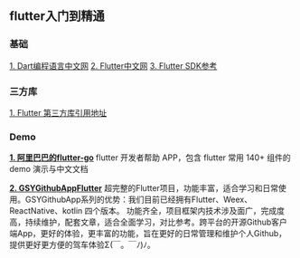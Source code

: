 ## flutter入门到精通

### 基础
[1. Dart编程语言中文网](http://dart.goodev.org/)
[2. Flutter中文网](https://flutterchina.club/)
[3. Flutter SDK参考](https://api.flutter.dev/index.html)


### 三方库
[1. Flutter 第三方库引用地址](https://pub.dev/)


### Demo
[**1. 阿里巴巴的flutter-go**](https://github.com/alibaba/flutter-go)
flutter 开发者帮助 APP，包含 flutter 常用 140+ 组件的demo 演示与中文文档

[**2. GSYGithubAppFlutter**](https://github.com/CarGuo/GSYGithubAppFlutter)
超完整的Flutter项目，功能丰富，适合学习和日常使用。GSYGithubApp系列的优势：我们目前已经拥有Flutter、Weex、ReactNative、kotlin 四个版本。 功能齐全，项目框架内技术涉及面广，完成度高，持续维护，配套文章，适合全面学习，对比参考。跨平台的开源Github客户端App，更好的体验，更丰富的功能，旨在更好的日常管理和维护个人Github，提供更好更方便的驾车体验Σ(￣。￣ﾉ)ﾉ。
